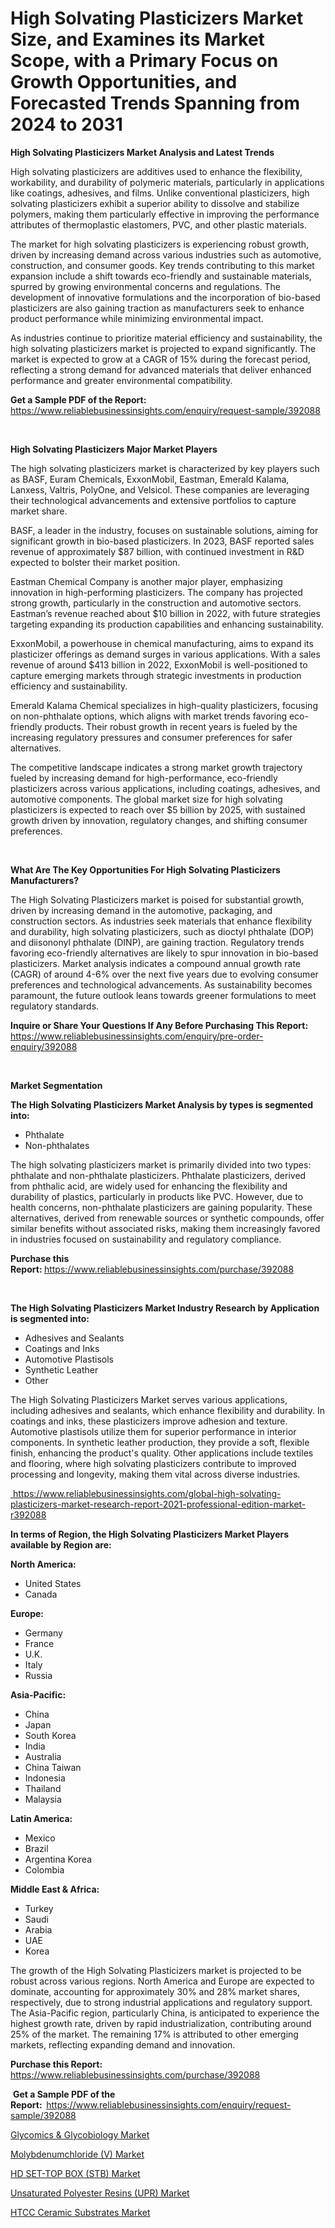 <p><h1>High Solvating Plasticizers Market Size, and Examines its Market Scope, with a Primary Focus on Growth Opportunities, and Forecasted Trends Spanning from 2024 to 2031</h1></p><p><strong>High Solvating Plasticizers Market Analysis and Latest Trends</strong></p>
<p><p>High solvating plasticizers are additives used to enhance the flexibility, workability, and durability of polymeric materials, particularly in applications like coatings, adhesives, and films. Unlike conventional plasticizers, high solvating plasticizers exhibit a superior ability to dissolve and stabilize polymers, making them particularly effective in improving the performance attributes of thermoplastic elastomers, PVC, and other plastic materials.</p><p>The market for high solvating plasticizers is experiencing robust growth, driven by increasing demand across various industries such as automotive, construction, and consumer goods. Key trends contributing to this market expansion include a shift towards eco-friendly and sustainable materials, spurred by growing environmental concerns and regulations. The development of innovative formulations and the incorporation of bio-based plasticizers are also gaining traction as manufacturers seek to enhance product performance while minimizing environmental impact.</p><p>As industries continue to prioritize material efficiency and sustainability, the high solvating plasticizers market is projected to expand significantly. The market is expected to grow at a CAGR of 15% during the forecast period, reflecting a strong demand for advanced materials that deliver enhanced performance and greater environmental compatibility.</p></p>
<p><strong>Get a Sample PDF of the Report:&nbsp;</strong> <a href="https://www.reliablebusinessinsights.com/enquiry/request-sample/392088?utm_campaign=1571&utm_medium=2&utm_source=Github&utm_content=ia&utm_term=26102024&utm_id=high-solvating-plasticizers">https://www.reliablebusinessinsights.com/enquiry/request-sample/392088</a></p>
<p>&nbsp;</p>
<p><strong>High Solvating Plasticizers Major Market Players</strong></p>
<p><p>The high solvating plasticizers market is characterized by key players such as BASF, Euram Chemicals, ExxonMobil, Eastman, Emerald Kalama, Lanxess, Valtris, PolyOne, and Velsicol. These companies are leveraging their technological advancements and extensive portfolios to capture market share.</p><p>BASF, a leader in the industry, focuses on sustainable solutions, aiming for significant growth in bio-based plasticizers. In 2023, BASF reported sales revenue of approximately $87 billion, with continued investment in R&D expected to bolster their market position.</p><p>Eastman Chemical Company is another major player, emphasizing innovation in high-performing plasticizers. The company has projected strong growth, particularly in the construction and automotive sectors. Eastman’s revenue reached about $10 billion in 2022, with future strategies targeting expanding its production capabilities and enhancing sustainability.</p><p>ExxonMobil, a powerhouse in chemical manufacturing, aims to expand its plasticizer offerings as demand surges in various applications. With a sales revenue of around $413 billion in 2022, ExxonMobil is well-positioned to capture emerging markets through strategic investments in production efficiency and sustainability.</p><p>Emerald Kalama Chemical specializes in high-quality plasticizers, focusing on non-phthalate options, which aligns with market trends favoring eco-friendly products. Their robust growth in recent years is fueled by the increasing regulatory pressures and consumer preferences for safer alternatives.</p><p>The competitive landscape indicates a strong market growth trajectory fueled by increasing demand for high-performance, eco-friendly plasticizers across various applications, including coatings, adhesives, and automotive components. The global market size for high solvating plasticizers is expected to reach over $5 billion by 2025, with sustained growth driven by innovation, regulatory changes, and shifting consumer preferences.</p></p>
<p>&nbsp;</p>
<p><strong>What Are The Key Opportunities For High Solvating Plasticizers Manufacturers?</strong></p>
<p><p>The High Solvating Plasticizers market is poised for substantial growth, driven by increasing demand in the automotive, packaging, and construction sectors. As industries seek materials that enhance flexibility and durability, high solvating plasticizers, such as dioctyl phthalate (DOP) and diisononyl phthalate (DINP), are gaining traction. Regulatory trends favoring eco-friendly alternatives are likely to spur innovation in bio-based plasticizers. Market analysis indicates a compound annual growth rate (CAGR) of around 4-6% over the next five years due to evolving consumer preferences and technological advancements. As sustainability becomes paramount, the future outlook leans towards greener formulations to meet regulatory standards.</p></p>
<p><strong>Inquire or Share Your Questions If Any Before Purchasing This Report:</strong> <a href="https://www.reliablebusinessinsights.com/enquiry/pre-order-enquiry/392088?utm_campaign=1571&utm_medium=2&utm_source=Github&utm_content=ia&utm_term=26102024&utm_id=high-solvating-plasticizers">https://www.reliablebusinessinsights.com/enquiry/pre-order-enquiry/392088</a></p>
<p>&nbsp;</p>
<p><strong>Market Segmentation</strong></p>
<p><strong>The High Solvating Plasticizers Market Analysis by types is segmented into:</strong></p>
<p><ul><li>Phthalate</li><li>Non-phthalates</li></ul></p>
<p><p>The high solvating plasticizers market is primarily divided into two types: phthalate and non-phthalate plasticizers. Phthalate plasticizers, derived from phthalic acid, are widely used for enhancing the flexibility and durability of plastics, particularly in products like PVC. However, due to health concerns, non-phthalate plasticizers are gaining popularity. These alternatives, derived from renewable sources or synthetic compounds, offer similar benefits without associated risks, making them increasingly favored in industries focused on sustainability and regulatory compliance.</p></p>
<p><strong>Purchase this Report:&nbsp;</strong><a href="https://www.reliablebusinessinsights.com/purchase/392088?utm_campaign=1571&utm_medium=2&utm_source=Github&utm_content=ia&utm_term=26102024&utm_id=high-solvating-plasticizers">https://www.reliablebusinessinsights.com/purchase/392088</a></p>
<p>&nbsp;</p>
<p><strong>The High Solvating Plasticizers Market Industry Research by Application is segmented into:</strong></p>
<p><ul><li>Adhesives and Sealants</li><li>Coatings and Inks</li><li>Automotive Plastisols</li><li>Synthetic Leather</li><li>Other</li></ul></p>
<p><p>The High Solvating Plasticizers Market serves various applications, including adhesives and sealants, which enhance flexibility and durability. In coatings and inks, these plasticizers improve adhesion and texture. Automotive plastisols utilize them for superior performance in interior components. In synthetic leather production, they provide a soft, flexible finish, enhancing the product's quality. Other applications include textiles and flooring, where high solvating plasticizers contribute to improved processing and longevity, making them vital across diverse industries.</p></p>
<p><a href="https://www.reliablebusinessinsights.com/global-high-solvating-plasticizers-market-research-report-2021-professional-edition-market-r392088?utm_campaign=1571&utm_medium=2&utm_source=Github&utm_content=ia&utm_term=26102024&utm_id=high-solvating-plasticizers">&nbsp;https://www.reliablebusinessinsights.com/global-high-solvating-plasticizers-market-research-report-2021-professional-edition-market-r392088</a></p>
<p><strong>In terms of Region, the High Solvating Plasticizers Market Players available by Region are:</strong></p>
<p>
    <p> <strong> North America: </strong>
        <ul>
            <li>United States</li>
            <li>Canada</li>
        </ul>
        </p> 
    <p> <strong> Europe: </strong>
        <ul>
            <li>Germany</li>
            <li>France</li>
            <li>U.K.</li>
            <li>Italy</li>
            <li>Russia</li>
        </ul>
        </p> 
    <p> <strong> Asia-Pacific: </strong>
        <ul>
            <li>China</li>
            <li>Japan</li>
            <li>South Korea</li>
            <li>India</li>
            <li>Australia</li>
            <li>China Taiwan</li>
            <li>Indonesia</li>
            <li>Thailand</li>
            <li>Malaysia</li>
        </ul>
        </p> 
    <p> <strong> Latin America: </strong>
        <ul>
            <li>Mexico</li>
            <li>Brazil</li>
            <li>Argentina Korea</li>
            <li>Colombia</li>
        </ul>
        </p> 
    <p> <strong> Middle East & Africa: </strong>
        <ul>
            <li>Turkey</li>
            <li>Saudi</li>
            <li>Arabia</li>
            <li>UAE</li>
            <li>Korea</li>
        </ul>
    </p>
    </p>
<p><p>The growth of the High Solvating Plasticizers market is projected to be robust across various regions. North America and Europe are expected to dominate, accounting for approximately 30% and 28% market shares, respectively, due to strong industrial applications and regulatory support. The Asia-Pacific region, particularly China, is anticipated to experience the highest growth rate, driven by rapid industrialization, contributing around 25% of the market. The remaining 17% is attributed to other emerging markets, reflecting expanding demand and innovation.</p></p>
<p><strong>Purchase this Report: </strong><a href="https://www.reliablebusinessinsights.com/purchase/392088?utm_campaign=1571&utm_medium=2&utm_source=Github&utm_content=ia&utm_term=26102024&utm_id=high-solvating-plasticizers">https://www.reliablebusinessinsights.com/purchase/392088</a></p>
<p>&nbsp;<strong>Get a Sample PDF of the Report:&nbsp;&nbsp;</strong><a href="https://www.reliablebusinessinsights.com/enquiry/request-sample/392088?utm_campaign=1571&utm_medium=2&utm_source=Github&utm_content=ia&utm_term=26102024&utm_id=high-solvating-plasticizers">https://www.reliablebusinessinsights.com/enquiry/request-sample/392088</a></p>
<p><strong></strong></p>
<p><p><a href="https://www.linkedin.com/pulse/glycomics-glycobiology-market-analysis-product-segmentation-regional-roqff?utm_campaign=1571&utm_medium=2&utm_source=Github&utm_content=ia&utm_term=26102024&utm_id=high-solvating-plasticizers">Glycomics & Glycobiology Market</a></p><p><a href="https://www.linkedin.com/pulse/comprehensive-molybdenumchloride-v-market-report-segmentation-qtntf?utm_campaign=1571&utm_medium=2&utm_source=Github&utm_content=ia&utm_term=26102024&utm_id=high-solvating-plasticizers">Molybdenumchloride (V) Market</a></p><p><a href="https://www.linkedin.com/pulse/future-innovation-global-hd-set-top-box-stb-market-growth-qjhxf?utm_campaign=1571&utm_medium=2&utm_source=Github&utm_content=ia&utm_term=26102024&utm_id=high-solvating-plasticizers">HD SET-TOP BOX (STB) Market</a></p><p><a href="https://www.linkedin.com/pulse/in-depth-unsaturated-polyester-resins-upr-market-review-size-ncshf?utm_campaign=1571&utm_medium=2&utm_source=Github&utm_content=ia&utm_term=26102024&utm_id=high-solvating-plasticizers">Unsaturated Polyester Resins (UPR) Market</a></p><p><a href="https://www.linkedin.com/pulse/exploring-htcc-ceramic-substrates-market-dynamics-global-v198f?utm_campaign=1571&utm_medium=2&utm_source=Github&utm_content=ia&utm_term=26102024&utm_id=high-solvating-plasticizers">HTCC Ceramic Substrates Market</a></p></p>